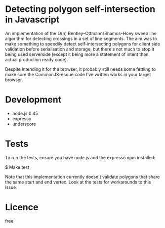 Detecting polygon self-intersection in Javascript
============================================
An implementation of the O(n) Bentley–Ottmann/Shamos–Hoey sweep line algorithm for detecting crossings in a set of line segments. The aim was to make something to speedily detect self-intersecting polygons for client side validation before serialisation and storage, but there's not much to stop it being used serverside (except it being more a statement of intent than actual production ready code).  

Despite intending it for the browser, it probably still needs some fettling to make sure the CommonJS-esque code I've written works in your target browser.

Development
===========
* node.js 0.45 
* expresso 
* underscore

Tests
======
To run the tests, ensure you have node.js and the expresso npm installed:

$ Make test

Note that this implementation currently doesn't validate polygons that share the same start and end vertex. Look at the tests for workarounds to this issue.


Licence
========
free